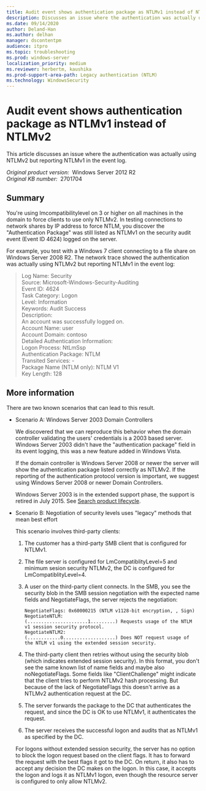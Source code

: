 ```yaml
---
title: Audit event shows authentication package as NTLMv1 instead of NTLMv2
description: Discusses an issue where the authentication was actually using NTLMv2 but reporting NTLMv1 in the event log.
ms.date: 09/14/2020
author: Deland-Han
ms.author: delhan
manager: dscontentpm
audience: itpro
ms.topic: troubleshooting
ms.prod: windows-server
localization_priority: medium
ms.reviewer: herbertm, kaushika
ms.prod-support-area-path: Legacy authentication (NTLM)
ms.technology: WindowsSecurity 
---
```

# Audit event shows authentication package as NTLMv1 instead of NTLMv2

This article discusses an issue where the authentication was actually using NTLMv2 but reporting NTLMv1 in the event log.

_Original product version:_ &nbsp;Windows Server 2012 R2  
_Original KB number:_ &nbsp;2701704

## Summary

You're using lmcompatibilitylevel on 3 or higher on all machines in the domain to force clients to use only NTLMv2. In testing connections to network shares by IP address to force NTLM, you discover the "Authentication Package" was still listed as NTLMv1 on the security audit event (Event ID 4624) logged on the server.

For example, you test with a Windows 7 client connecting to a file share on Windows Server 2008 R2. The network trace showed the authentication was actually using NTLMv2 but reporting NTLMv1 in the event log:

> Log Name:      Security  
Source:        Microsoft-Windows-Security-Auditing  
Event ID:      4624  
Task Category: Logon  
Level:         Information  
Keywords:      Audit Success  
Description:  
An account was successfully logged on.  
                Account Name:                               user  
                Account Domain:                            contoso  
Detailed Authentication Information:  
                Logon Process:                 NtLmSsp  
                Authentication Package:             NTLM  
                Transited Services:         -  
                Package Name (NTLM only):     NTLM V1  
                Key Length:                       128  

## More information

There are two known scenarios that can lead to this result.

- Scenario A: Windows Server 2003 Domain Controllers  

    We discovered that we can reproduce this behavior when the domain controller validating the users' credentials is a 2003 based server. Windows Server 2003 didn't have the "authentication package" field in its event logging, this was a new feature added in Windows Vista.

    If the domain controller is Windows Server 2008 or newer the server will show the authentication package listed correctly as NTLMv2. If the reporting of the authentication protocol version is important, we suggest using Windows Server 2008 or newer Domain Controllers.

    Windows Server 2003 is in the extended support phase, the support is retired in July 2015. See [Search product lifecycle](https://support.microsoft.com/lifecycle/?c2=1163).

- Scenario B: Negotiation of security levels uses "legacy" methods that mean best effort

    This scenario involves third-party clients:

    1. The customer has a third-party SMB client that is configured for NTLMv1.
    2. The file server is configured for LmCompatiblityLevel=5 and minimum sesion security NTLMv2, the DC is configured for LmCompatiblityLevel=4.
    3. A user on the third-party client connects. In the SMB, you see the security blob in the SMB session negotiation with the expected name fields and NegotiateFlags, the server rejects the negotiation:

        ```console
        NegotiateFlags: 0x60000215 (NTLM v1128-bit encryption, , Sign)
        NegotiateNTLM:                    (......................1.........) Requests usage of the NTLM v1 session security protocol.
        NegotiateNTLM2:                   (............0...................) Does NOT request usage of the NTLM v1 using the extended session security.
        ```

    4. The third-party client then retries without using the security blob (which indicates extended session security). In this format, you don't see the same known list of name fields and maybe also noNegotiateFlags. Some fields like "ClientChallenge" might indicate that the client tries to perform NTLMv2 hash processing. But because of the lack of NegotiateFlags this doesn't arrive as a NTLMv2 authentication request at the DC.
    5. The server forwards the package to the DC that authenticates the request, and since the DC is OK to use NTLMv1, it authenticates the request.
    6. The server receives the successful logon and audits that as NTLMv1 as specified by the DC.

    For logons without extended session security, the server has no option to block the logon request based on the client flags. It has to forward the request with the best flags it got to the DC. On return, it also has to accept any decision the DC makes on the logon. In this case, it accepts the logon and logs it as NTLMv1 logon, even though the resource server is configured to only allow NTLMv2.
